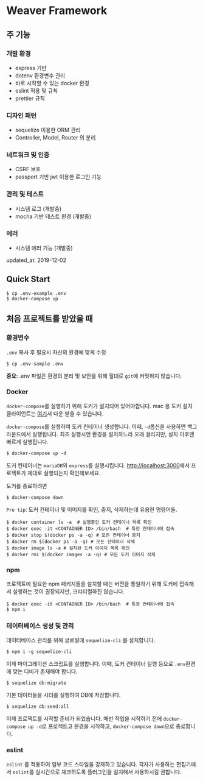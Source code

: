 # Weaver Framework

## 주 기능

### 개발 환경
- express 기반
- dotenv 환경변수 관리
- 바로 시작할 수 있는 docker 환경 
- eslint 적용 및 규칙
- prettier 규칙

### 디자인 패턴 
- sequelize 이용한 ORM 관리
- Controller, Model, Router 의 분리

### 네트워크 및 인증
- CSRF 보호
- passport 기반 jwt 이용한 로그인 기능

### 관리 및 테스트
- 시스템 로그 (개발중)
- mocha 기반 테스트 환경 (개발중)

### 에러
- 시스템 에러 기능 (개발중)

updated_at: 2019-12-02


## Quick Start
```shell script
$ cp .env-example .env
$ docker-compose up
```

## 처음 프로젝트를 받았을 때

### 환경변수
`.env` 복사 후 필요시 자신의 환경에 맞게 수정
```shell script
$ cp .env-sample .env
```
**중요**: .env 파일은 환경의 분리 및 보안을 위해 절대로 `git`에 커밋하지 않습니다.

### Docker
`docker-compose`를 실행하기 위해 도커가 설치되어 있어야합니다. mac 용 도커 설치 클라이언트는 [여기](https://docs.docker.com/docker-for-mac/install/)서 다운 받을 수 있습니다.

`docker-compose`를 실행하여 도커 컨테이너 생성합니다. 이때, `-d`옵션을 사용하면 백그라운드에서 실행됩니다.
최초 실행시엔 환경을 설치하느라 오래 걸리지만, 설치 이후엔 빠르게 실행됩니다.

```shell script
$ docker-compose up -d
```
도커 컨테이너는 `mariaDB`와 `express`를 실행시킵니다. [http://localhost:3000](http://localhost:3000)에서 프로젝트가 제대로 실행되는지 확인해보세요. 

도커를 종료하려면
```shell script
$ docker-compose down
```

`Pro tip`: 도커 컨테이너 및 이미지를 확인, 중지, 삭제하는데 유용한 명령어들.
```shell script
$ docker container ls -a  # 실행중인 도커 컨테이너 목록 확인
$ docker exec -it <CONTAINER ID> /bin/bash  # 특정 컨테이너에 접속
$ docker stop $(docker ps -a -q) # 모든 컨테이너 중지
$ docker rm $(docker ps -a -q) # 모든 컨테이너 삭제
$ docker image ls -a # 설치된 도커 이미지 목록 확인 
$ docker rmi $(docker images -a -q) # 모든 도커 이미지 삭제
```

### npm
프로젝트에 필요한 npm 패키지들을 설치할 때는 버전을 통일하기 위해 도커에 접속해서 실행하는 것이 권장되지만, 크리티컬하진 않습니다.
```shell script
$ docker exec -it <CONTAINER ID> /bin/bash  # 특정 컨테이너에 접속
$ npm i
```

### 데이터베이스 생성 및 관리
데이터베이스 관리를 위해 글로벌에 `sequelize-cli` 를 설치합니다.
```shell script
$ npm i -g sequelize-cli
```

이제 마이그레이션 스크립트를 실행합니다. 이때, 도커 컨테이너 실행 등으로 `.env`환경에 맞는 디비가 존재해야 합니다. 
```shell script
$ sequelize db:migrate
```

기본 데이터들을 시더를 실행하여 DB에 저장합니다.
```shell script
$ sequelize db:seed:all
```

이제 프로젝트를 시작할 준비가 되었습니다. 매번 작업을 시작하기 전에 `docker-compose up -d`로 프로젝트고 환경을 시작하고, `docker-compose down`으로 종료합니다.


### eslint
`eslint` 를 적용하여 일부 코드 스타일을 강제하고 있습니다.
각자가 사용하는 편집기에서 `eslint`를 실시간으로 체크하도록 플러그인을 설치해서 사용하시길 권합니다.

